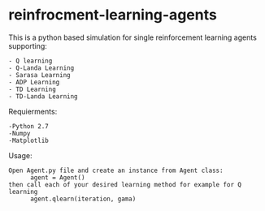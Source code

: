 # reinfrocment-learning-agents
This is a python based simulation for single reinforcement learning agents supporting:

    - Q learning 
    - Q-Landa Learning
    - Sarasa Learning
    - ADP Learning
    - TD Learning
    - TD-Landa Learning
    
    
Requierments: 

    -Python 2.7
    -Numpy
    -Matplotlib
    
    
Usage:

    Open Agent.py file and create an instance from Agent class:
          agent = Agent()
    then call each of your desired learning method for example for Q learning
          agent.qlearn(iteration, gama)
